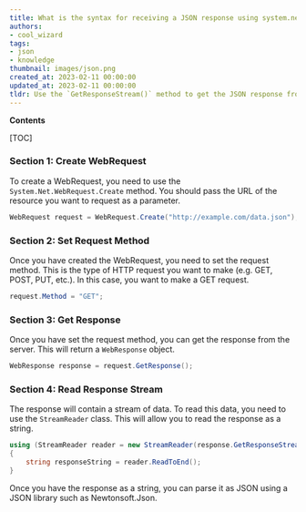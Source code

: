 ```yaml
---
title: What is the syntax for receiving a JSON response using system.net.webrequest in c#?
authors:
- cool_wizard
tags:
- json
- knowledge
thumbnail: images/json.png
created_at: 2023-02-11 00:00:00
updated_at: 2023-02-11 00:00:00
tldr: Use the `GetResponseStream()` method to get the JSON response from the System.Net.WebRequest object.
---
```


**Contents**

[TOC]

### Section 1: Create WebRequest

To create a WebRequest, you need to use the `System.Net.WebRequest.Create` method. You should pass the URL of the resource you want to request as a parameter.

```csharp
WebRequest request = WebRequest.Create("http://example.com/data.json");
```

### Section 2: Set Request Method

Once you have created the WebRequest, you need to set the request method. This is the type of HTTP request you want to make (e.g. GET, POST, PUT, etc.). In this case, you want to make a GET request.

```csharp
request.Method = "GET";
```

### Section 3: Get Response

Once you have set the request method, you can get the response from the server. This will return a `WebResponse` object.

```csharp
WebResponse response = request.GetResponse();
```

### Section 4: Read Response Stream

The response will contain a stream of data. To read this data, you need to use the `StreamReader` class. This will allow you to read the response as a string.

```csharp
using (StreamReader reader = new StreamReader(response.GetResponseStream()))
{
    string responseString = reader.ReadToEnd();
}
```

Once you have the response as a string, you can parse it as JSON using a JSON library such as Newtonsoft.Json.

